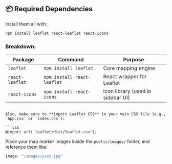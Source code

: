## 📦 Required Dependencies

Install them all with:

```bash
npm install leaflet react-leaflet react-icons
```

### Breakdown:

| Package             | Command                            | Purpose                            |
|---------------------|-------------------------------------|-------------------------------------|
| `leaflet`           | `npm install leaflet`               | Core mapping engine                 |
| `react-leaflet`     | `npm install react-leaflet`         | React wrapper for Leaflet           |
| `react-icons`       | `npm install react-icons`           | Icon library (used in sidebar UI)   |
```

Also, make sure to **import Leaflet CSS** in your main CSS file (e.g., `App.css` or `index.css`):

```css
@import url('leaflet/dist/leaflet.css');
```

Place your map marker images inside the `public/images/` folder, and reference them like:

```js
image: "/images/xxxx.jpg"
```
